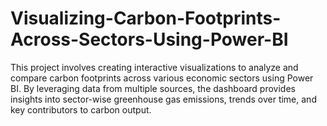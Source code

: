 # Visualizing-Carbon-Footprints-Across-Sectors-Using-Power-BI
This project involves creating interactive visualizations to analyze and compare carbon footprints across various economic sectors using Power BI. By leveraging data from multiple sources, the dashboard provides insights into sector-wise greenhouse gas emissions, trends over time, and key contributors to carbon output. 
